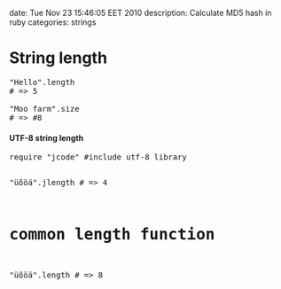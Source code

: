 date: Tue Nov 23 15:46:05 EET 2010
description: Calculate MD5 hash in ruby
categories: strings

# String length

<pre class="ruby">"Hello".length
# => 5

"Moo farm".size
# => #8
</pre>

<h4>UTF-8 string length</h4>
<pre class="ruby">require "jcode" #include utf-8 library

"üõöä".jlength # => 4

# common length function
"üõöä".length # => 8  

</pre>